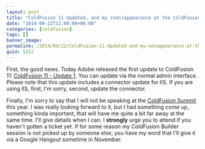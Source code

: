 ```yaml
---
layout: post
title: "ColdFusion 11 Updated, and my (non)appearance at the ColdFusion Summit"
date: "2014-09-22T11:09:00+06:00"
categories: [coldfusion]
tags: []
banner_image: 
permalink: /2014/09/22/ColdFusion-11-Updated-and-my-nonappearance-at-the-ColdFusion-Summit
guid: 5312
---
```


<p>
First, the good news. Today Adobe released the first update to ColdFusion 11: <a href="http://helpx.adobe.com/coldfusion/kb/coldfusion-11-update-1.html#id_25154">ColdFusion 11 - Update 1</a>. You can update via the normal admin interface. Please note that this update includes a connector update for IIS. If you are using IIS, first, I'm sorry, second, update the connector.
</p>

<p>
Finally, I'm sorry to say that I will not be speaking at the <a href="http://cfsummit.adobeevents.com/">ColdFusion Summit</a> this year. I was really looking forward to it, but I had something come up, something kinda important, that will have me quite a bit far away at the same time. I'll give details when I can. I <strong>strongly</strong> urge you to attend if you haven't gotten a ticket yet. If for some reason my ColdFusion Builder session is not picked up by someone else, you have my word that I'll give it via a Google Hangout sometime in November.
</p>